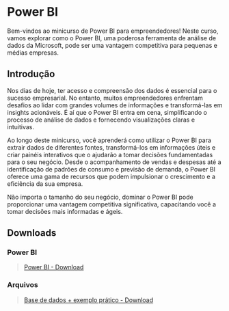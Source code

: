 # Power BI

Bem-vindos ao minicurso de Power BI para empreendedores! Neste curso, vamos explorar como o Power BI, uma poderosa ferramenta de análise de dados da Microsoft, pode ser uma vantagem competitiva para pequenas e médias empresas.

## Introdução
Nos dias de hoje, ter acesso e compreensão dos dados é essencial para o sucesso empresarial. No entanto, muitos empreendedores enfrentam desafios ao lidar com grandes volumes de informações e transformá-las em insights acionáveis. É aí que o Power BI entra em cena, simplificando o processo de análise de dados e fornecendo visualizações claras e intuitivas.

Ao longo deste minicurso, você aprenderá como utilizar o Power BI para extrair dados de diferentes fontes, transformá-los em informações úteis e criar painéis interativos que o ajudarão a tomar decisões fundamentadas para o seu negócio. Desde o acompanhamento de vendas e despesas até a identificação de padrões de consumo e previsão de demanda, o Power BI oferece uma gama de recursos que podem impulsionar o crescimento e a eficiência da sua empresa.

Não importa o tamanho do seu negócio, dominar o Power BI pode proporcionar uma vantagem competitiva significativa, capacitando você a tomar decisões mais informadas e ágeis.

## Downloads
### Power BI
> [Power BI - Download](https://www.microsoft.com/pt-br/p/power-bi/9nblgggzlxn1?rtc=1&activetab=pivot:overviewtab)

### Arquivos
> [Base de dados + exemplo prático - Download](https://drive.google.com/drive/u/0/folders/17gcXChThPba7Q7_CA0C8C94yQgE_LbSy)
